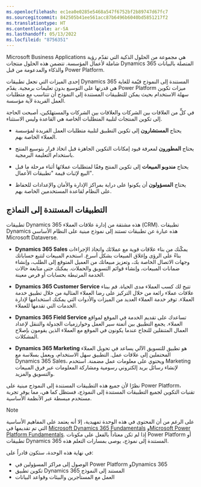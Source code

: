 ```yaml
---
ms.openlocfilehash: ec1ea0e0285e5468a547f6752bf2b89747d67fc7
ms.sourcegitcommit: 842505b41ee561acc87b6496b6040bd5851217f2
ms.translationtype: HT
ms.contentlocale: ar-SA
ms.lasthandoff: 05/13/2022
ms.locfileid: "8756351"
---
```

Microsoft Business Applications هي مجموعة من الحلول الذكية التي تقدّم رؤية شاملة لأعمال المؤسسة. تتضمن هذه الحلول منتجات Dynamics 365 المتصلة بالبيانات والذكاء والمدعومة من قبل Power Platform.

إحدى الميزات التي تجعل تطبيقات Dynamics 365 المستندة إلى النموذج قيّمة للغاية هي قدرتها على التوسيع بدون تعليمات برمجية. يقدّم Power Platform ميزات تكوين سهلة الاستخدام بحيث يمكن للتطبيقات المستندة إلى النموذج أن تتناسب مع متطلبات العمل الفريدة لأية مؤسسة.

في كلٍّ من العلاقات بين الشركات والعلاقات بين الشركات والمستهلكين، أصبحت الحاجة إلى تكوين المنتجات لتلبية المتطلبات الخاصة هي القاعدة وليس الاستثناء.

-   يحتاج **المستشارون** إلى تكوين التطبيق لتلبية متطلبات العمل الفريدة لمؤسسة العملاء الخاصة بهم.

-   يحتاج **المطورون** لمعرفة قيود إمكانات التكوين الجاهزة قبل اتخاذ قرار بتوسيع المنتج باستخدام التعليمة البرمجية.

-   يحتاج **مندوبو المبيعات** إلى تكوين المنتج وفقًا لمتطلبات عملائها أثناء مرحلة ما قبل البيع لإثبات قيمة "تطبيقات الأعمال".

-   يحتاج **المسؤولون** أن يكونوا على دراية بمراكز الإدارة والأمان والإعدادات للحفاظ على النظام لقاعدة المستخدمين الخاصة بهم.

## <a name="model-driven-apps"></a>التطبيقات المستندة إلى النماذج

تطبيقات Dynamics 365 هذه مشتقة من إدارة علاقات العملاء (CRM).
تطبيقات Dynamics هذه عبارة عن تطبيقات تستند إلى نموذج مبنية على النظام الأساسي Microsoft Dataverse.

-   **Dynamics 365 Sales** يمكّنك من بناء علاقات قوية مع عملائك واتخاذ الإجراءات بناءً على الرؤى وإغلاق المبيعات بشكل أسرع. استخدم المبيعات لتتبع حساباتك وجهات الاتصال الخاصة بك، وتعزيز مبيعاتك من العميل المتوقع إلى الطلب، وإنشاء ضمانات المبيعات، وإنشاء قوائم التسويق والحملات. يمكنك حتى متابعة حالات الخدمة المرتبطة بحسابات أو فرص معينة.

-   **Dynamics 365 Customer Service** تتيح لك كسب العملاء مدى الحياة.
    قم ببناء علاقات عملاء رائعة من خلال التركيز على رضا العملاء المثالية من خلال تطبيق خدمة العملاء. توفر خدمة العملاء العديد من الميزات والأدوات التي يمكنك استخدامها لإدارة الخدمات التي تقدمها للعملاء.

-   **Dynamics 365 Field Service** تساعدك على تقديم الخدمة في الموقع لمواقع العملاء. يجمع التطبيق بين أتمتة سير العمل وخوارزميات الجدولة والتنقل لإعداد العمال المتنقلين للنجاح عندما يكونون في الموقع مع العملاء الذين يقومون بإصلاح المشكلات.

-   **Dynamics 365 Marketing** هو تطبيق للتسويق الآلي يساعد في تحويل العملاء المحتملين إلى علاقات عمل. التطبيق سهل الاستخدام، ويعمل بسلاسة مع Dynamics 365 Sales، ويحتوي على معلومات عمل مضمنة.
    استخدم Marketing لإنشاء رسائل بريد إلكتروني رسومية ومشاركة المعلومات عبر فرق المبيعات والتسويق والمزيد.

نظرًا لأن جميع هذه التطبيقات المستندة إلى النموذج مبنية على Power Platform، تقنيات التكوين لجميع التطبيقات المستندة إلى النموذج، فستظل كما هي، مما يوفر تجربة مستخدم مبسطة عبر الأنظمة الأساسية.

> [!NOTE]
> على الرغم من أن المحتوى في هذه الوحدة تمهيدية، إلا أنه يعتمد على المفاهيم الأساسية التي تم تقديمها في [Microsoft Dynamics ‏365 Fundamentals](/learn/paths/dynamics-365-fundamentals/) و[Microsoft Power Platform ‏Fundamentals](/learn/paths/power-plat-fundamentals/). إذا لم تكن معتاداً بالفعل على مكونات Power Platform أو تطبيقات Dynamics 365 المستندة إلى نموذج، يوصى بمسارات التعلم هذه.

في نهاية هذه الوحدة، ستكون قادراً على:
- الوصول إلى مراكز المسؤولين في Power Platform وDynamics 365
- تكوين تطبيق Dynamics 365 المستند إلى النموذج
- العمل مع المستأجرين والبيئات وقواعد البيانات
